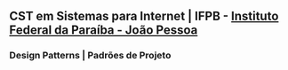 ## CST em Sistemas para Internet | IFPB - [Instituto Federal da Paraíba - João Pessoa](https://www.ifpb.edu.br/joaopessoa)

### Design Patterns | Padrões de Projeto
